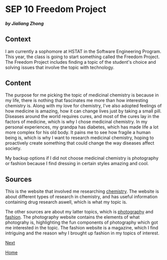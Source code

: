 # SEP 10 Freedom Project
##### by Jialiang Zhong
## Context
I am currently a sophomore at HSTAT in the Software Engineering Program. This year, the class is going to start something called the Freedom Project. The Freedom Project includes finding a topic of the student's choice and solving issues that involve the topic with technology. 
## Content
The purpose for me picking the topic of medicinal chemistry is because in my life, there is nothing that fascinates me more than how interesting chemistry is. Along with my love for chemistry, I've also adopted feelings of how medicine is amazing, how it can change lives just by taking a small pill. Diseases around the world requires cures, and most of the cures lay in the factors of medicine, which is why I chose medicinal chemistry. In my personal experiences, my grandpa has diabetes, which has made life a lot more complex for his old body. It pains me to see how fragile a human being is, which is why I want to research medicinal chemistry, hoping to proactively create something that could change the way diseases affect society.

My backup options if I did not choose medicinal chemistry is photography or fashion because I find dressing in certain styles amazing and cool.

## Sources
This is the website that involved me researching [chemistry](https://www.sciencedirect.com/topics/social-sciences/chemical-technology). The website is about different types of research in chemistry, and has useful information containing drug research aswell, which is what my topic is.

The other sources are about my latter topics, which is [photography](https://www.naturephotographers.network/articles/) and [fashion](https://www.voguebusiness.com/). The photography website contains the elements of what photograhy is, highlighting the fun components of photography which got me interested in the topic. The fashion website is a magazine, which I find intriguing and the reason why I brought up fashion in my topics of interest.

[Next](entry02.md)

[Home](../README.md)
